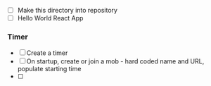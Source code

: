 - [ ] Make this directory into repository
- [ ] Hello World React App

### Timer

- [ ] Create a timer
- [ ] On startup, create or join a mob - hard coded name and URL, populate starting time
- [ ]

